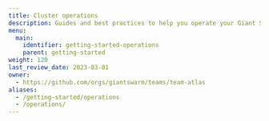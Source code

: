 ```yaml
---
title: Cluster operations
description: Guides and best practices to help you operate your Giant Swarm clusters quickly.
menu:
  main:
    identifier: getting-started-operations
    parent: getting-started
weight: 120
last_review_date: 2023-03-01
owner:
  - https://github.com/orgs/giantswarm/teams/team-atlas
aliases:
  - /getting-started/operations
  - /operations/
---
```

